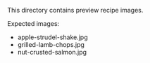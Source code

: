 This directory contains preview recipe images.

Expected images:
- apple-strudel-shake.jpg
- grilled-lamb-chops.jpg
- nut-crusted-salmon.jpg
